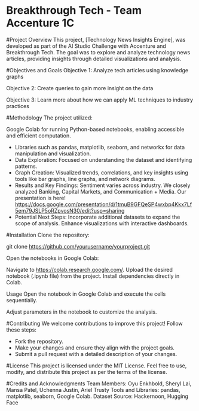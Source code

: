 # Breakthrough Tech - Team Accenture 1C

#Project Overview
This project, [Technology News Insights Engine], was developed as part of the AI Studio Challenge with Accenture and Breakthrough Tech. The goal was to explore and analyze technology news articles, providing insights through detailed visualizations and analysis.

#Objectives and Goals
Objective 1: Analyze tech articles using knowledge graphs

Objective 2: Create queries to gain more insight on the data

Objective 3: Learn more about how we can apply ML techniques to industry practices

#Methodology
The project utilized:

Google Colab for running Python-based notebooks, enabling accessible and efficient computation.
- Libraries such as pandas, matplotlib, seaborn, and networkx for data manipulation and visualization.
- Data Exploration: Focused on understanding the dataset and identifying patterns.
- Graph Creation: Visualized trends, correlations, and key insights using tools like bar graphs, line graphs, and network diagrams.
- Results and Key Findings: Sentiment varies across industry. We closely analyzed Banking, Capital Markets, and Communication + Media. Our presentation is here! https://docs.google.com/presentation/d/1tmuB9GFQeSP4wxbp4Kkx7Lf5em79JSLP5oRZpvosN30/edit?usp=sharing
- Potential Next Steps: Incorporate additional datasets to expand the scope of analysis. Enhance visualizations with interactive dashboards.

#Installation
Clone the repository:

git clone https://github.com/yourusername/yourproject.git

Open the notebooks in Google Colab:

Navigate to https://colab.research.google.com/.
Upload the desired notebook (.ipynb file) from the project.
Install dependencies directly in Colab.


Usage
Open the notebook in Google Colab and execute the cells sequentially.

Adjust parameters in the notebook to customize the analysis.

#Contributing
We welcome contributions to improve this project! Follow these steps:
- Fork the repository.
- Make your changes and ensure they align with the project goals.
- Submit a pull request with a detailed description of your changes.

#License
This project is licensed under the MIT License. Feel free to use, modify, and distribute this project as per the terms of the license.

#Credits and Acknowledgments
Team Members: Oyu Enkhbold, Sheryl Lai, Mansa Patel, Uchenna Justin, Ariel Trusty
Tools and Libraries: pandas, matplotlib, seaborn, Google Colab.
Dataset Source: Hackernoon, Hugging Face
